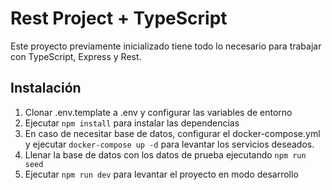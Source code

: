 # Rest Project + TypeScript

Este proyecto previamente inicializado tiene todo lo necesario para trabajar con TypeScript, Express y Rest.

## Instalación

1. Clonar .env.template a .env y configurar las variables de entorno
2. Ejecutar `npm install` para instalar las dependencias
3. En caso de necesitar base de datos, configurar el docker-compose.yml y ejecutar `docker-compose up -d` para levantar los servicios deseados.
4. Llenar la base de datos con los datos de prueba ejecutando `npm run seed`
5. Ejecutar `npm run dev` para levantar el proyecto en modo desarrollo
